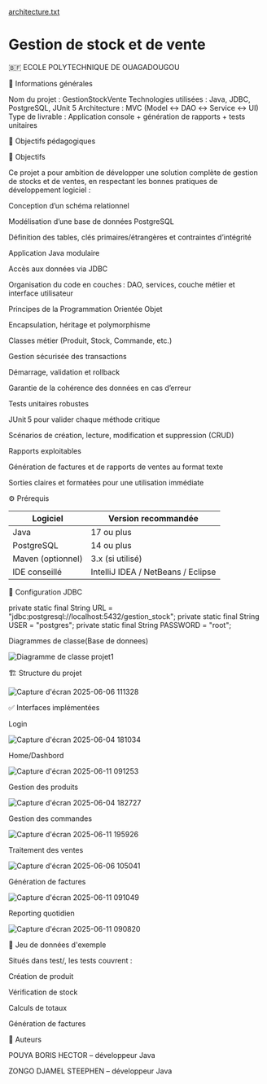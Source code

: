 [architecture.txt](https://github.com/user-attachments/files/20626841/architecture.txt)
# Gestion de stock et de vente


🇧🇫 ECOLE POLYTECHNIQUE DE OUAGADOUGOU


🧾 Informations générales

Nom du projet : GestionStockVente
Technologies utilisées : Java, JDBC, PostgreSQL, JUnit 5
Architecture : MVC (Model ↔ DAO ↔ Service ↔ UI)
Type de livrable : Application console + génération de rapports + tests unitaires


🧠 Objectifs pédagogiques

🎯 Objectifs

Ce projet a pour ambition de développer une solution complète de gestion de stocks et de ventes, en respectant les bonnes pratiques de développement logiciel :

Conception d’un schéma relationnel

Modélisation d’une base de données PostgreSQL

Définition des tables, clés primaires/étrangères et contraintes d’intégrité

Application Java modulaire

Accès aux données via JDBC

Organisation du code en couches : DAO, services, couche métier et interface utilisateur

Principes de la Programmation Orientée Objet

Encapsulation, héritage et polymorphisme

Classes métier (Produit, Stock, Commande, etc.)

Gestion sécurisée des transactions

Démarrage, validation et rollback

Garantie de la cohérence des données en cas d’erreur

Tests unitaires robustes

JUnit 5 pour valider chaque méthode critique

Scénarios de création, lecture, modification et suppression (CRUD)

Rapports exploitables

Génération de factures et de rapports de ventes au format texte

Sorties claires et formatées pour une utilisation immédiate


⚙️ Prérequis

| Logiciel       | Version recommandée     |
|----------------|--------------------------|
| Java           | 17 ou plus               |
| PostgreSQL     | 14 ou plus               |
| Maven (optionnel) | 3.x (si utilisé)      |
| IDE conseillé  | IntelliJ IDEA / NetBeans / Eclipse |


💾 Configuration JDBC

private static final String URL = "jdbc:postgresql://localhost:5432/gestion_stock";
private static final String USER = "postgres";
private static final String PASSWORD = "root";


Diagrammes de classe(Base de donnees)

![Diagramme de classe projet1](https://github.com/user-attachments/assets/c56a6e75-fd5d-452b-930e-b81498ca4eb5)



🏗️ Structure du projet

![Capture d'écran 2025-06-06 111328](https://github.com/user-attachments/assets/6bee9a69-ddb0-40ae-a60a-3576063b2772)



✅ Interfaces implémentées

Login

![Capture d'écran 2025-06-04 181034](https://github.com/user-attachments/assets/d1aab80d-2de6-4434-a6ba-c4869139ebc0)

Home/Dashbord

![Capture d'écran 2025-06-11 091253](https://github.com/user-attachments/assets/e6201b7a-9a3c-48e4-bf63-471277fb82bc)

Gestion des produits

![Capture d'écran 2025-06-04 182727](https://github.com/user-attachments/assets/18cbc61a-2503-400d-817a-4022da4d7619)

Gestion des commandes

![Capture d'écran 2025-06-11 195926](https://github.com/user-attachments/assets/5f6dcb71-036a-4700-8793-f5c3a84d9561)

Traitement des ventes

![Capture d'écran 2025-06-06 105041](https://github.com/user-attachments/assets/292ddf0e-f064-4bcc-a327-05ba8ade3669)

Génération de factures

![Capture d'écran 2025-06-11 091049](https://github.com/user-attachments/assets/5fe6fc3f-d20e-46fa-97c1-0fefcb16f2e2)

Reporting quotidien

![Capture d'écran 2025-06-11 090820](https://github.com/user-attachments/assets/a4918b27-ec49-4800-afc2-7f88ea589779)


🧪 Jeu de données d'exemple

Situés dans test/, les tests couvrent :

Création de produit

Vérification de stock

Calculs de totaux

Génération de factures



👥 Auteurs

POUYA BORIS HECTOR – développeur Java

ZONGO DJAMEL STEEPHEN – développeur Java

